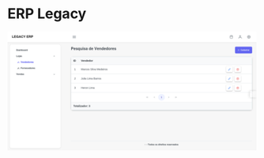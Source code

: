 #  ERP Legacy

 ![alt text](https://github.com/FireXtz/ErpSystem/blob/main/Screenshot%202023-01-19%20at%2019-59-06%20Legacy.png)

